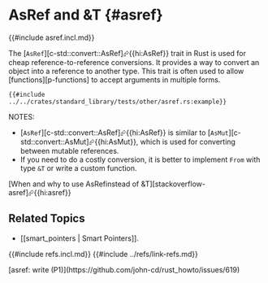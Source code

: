 # AsRef and &T {#asref}

{{#include asref.incl.md}}

The [`AsRef`][c-std::convert::AsRef]⮳{{hi:AsRef}} trait in Rust is used for cheap reference-to-reference conversions.
It provides a way to convert an object into a reference to another type.
This trait is often used to allow [functions][p-functions] to accept arguments in multiple forms.

```rust,editable
{{#include ../../crates/standard_library/tests/other/asref.rs:example}}
```

NOTES:

- [`AsRef`][c-std::convert::AsRef]⮳{{hi:AsRef}} is similar to [`AsMut`][c-std::convert::AsMut]⮳{{hi:AsMut}}, which is used for converting between mutable references.
- If you need to do a costly conversion, it is better to implement `From` with type `&T` or write a custom function.

[When and why to use AsRef<T>instead of &T][stackoverflow-asref]⮳{{hi:asref}}

## Related Topics

- [[smart_pointers | Smart Pointers]].

{{#include refs.incl.md}}
{{#include ../refs/link-refs.md}}

<div class="hidden">
[asref: write (P1)](https://github.com/john-cd/rust_howto/issues/619)
</div>
